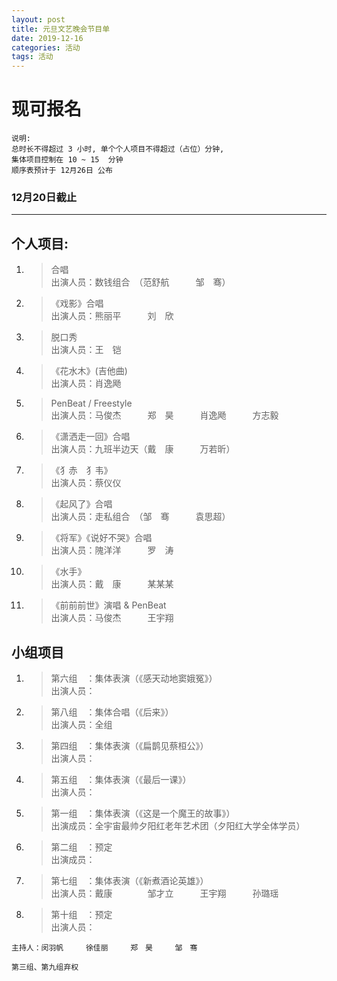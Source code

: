 ```yaml
---
layout: post
title: 元旦文艺晚会节目单
date: 2019-12-16
categories: 活动
tags: 活动 
---
```


# **现可报名**  

```  
说明:    
总时长不得超过 3 小时, 单个个人项目不得超过（占位）分钟,   
集体项目控制在 10 ~ 15  分钟  
顺序表预计于 12月26日 公布  
```  

### **12月20日截止**  
---  
## **个人项目:**  
1.	> 合唱  
	> 出演人员：数钱组合　（范舒航　　　邹　骞）  

2.	> 《戏影》合唱  
	> 出演人员：熊丽平　　　刘　欣  

3.	> 脱口秀  
	> 出演人员：王　铠  

4.	> 《花水木》(吉他曲)  
	> 出演人员：肖逸飏  

5.	> PenBeat / Freestyle  
	> 出演人员：马俊杰　　　郑　昊　　　肖逸飏　　　方志毅  

6.	> 《潇洒走一回》合唱  
	> 出演人员：九班半边天（戴　康　　　万若昕）  

7.	> 《犭赤　犭韦》  
	> 出演人员：蔡仪仪  

8.	> 《起风了》合唱  
	> 出演人员：走私组合　（邹　骞　　　袁思超）  

9.	> 《将军》《说好不哭》合唱  
	> 出演人员：隗洋洋　　　罗　涛  

10.	> 《水手》  
	> 出演人员：戴　康　　　某某某  

11.	> 《前前前世》演唱 & PenBeat  
	> 出演人员：马俊杰　　　王宇翔  

## **小组项目**  

1.	> 第六组　：集体表演（《感天动地窦娥冤》）  
	> 出演人员：  

2.	> 第八组　：集体合唱（《后来》）  
	> 出演人员：全组  
	
4.	> 第四组　：集体表演（《扁鹊见蔡桓公》）  
	> 出演人员：  
	
3.	> 第五组　：集体表演（《最后一课》）  
	> 出演人员：  

5.	> 第一组　：集体表演（《这是一个魔王的故事》）  
	> 出演成员：全宇宙最帅夕阳红老年艺术团（夕阳红大学全体学员）  

6.	> 第二组　：预定  
	> 出演成员：  

7.	> 第七组　：集体表演（《新煮酒论英雄》）  
	> 出演人员：戴康　　　　邹才立　　　王宇翔　　　孙璐瑶  

8.	> 第十组　：预定  
	> 出演人员：  

```
主持人：闵羽帆　　　徐佳丽　　　郑　昊　　　邹　骞  

第三组、第九组弃权  
```
